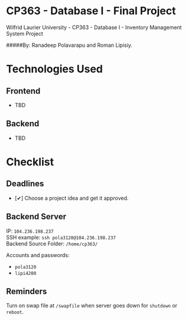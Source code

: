 CP363 - Database I - Final Project
==================

Wilfrid Laurier University - CP363 - Database I - Inventory Management System Project

#####By: Ranadeep Polavarapu and Roman Lipisiy.


Technologies Used
==================
Frontend
-------------
* TBD

Backend
-------------
* TBD

Checklist
=========
Deadlines
-------------
*  [✔] Choose a project idea and get it approved.

Backend Server
-------------
IP: `104.236.198.237`  
SSH example: `ssh pola3120@104.236.198.237`  
Backend Source Folder: `/home/cp363/`  

Accounts and passwords:  
*	`pola3120`  
*	`lipi4200`  

Reminders
--------
Turn on swap file at `/swapfile` when server goes down for `shutdown` or `reboot`.
